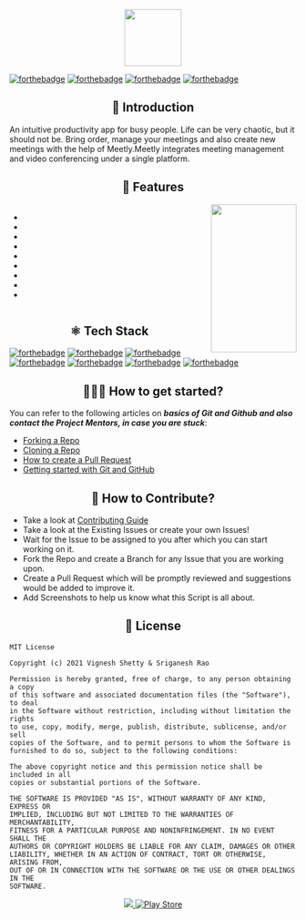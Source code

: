 <p align="center">
  <img src="https://res.cloudinary.com/vigneshshettyin/image/upload/v1625324468/d7ukdroxqf1dqajxkndm.png" width=100px height=100px/>
</p>

[![forthebadge](https://forthebadge.com/images/badges/built-for-android.svg)](#)
[![forthebadge](https://forthebadge.com/images/badges/open-source.svg)](#)
[![forthebadge](https://forthebadge.com/images/badges/built-by-developers.svg)](#)
[![forthebadge](https://forthebadge.com/images/badges/built-with-love.svg)](#)


<h2 align=center> 📑 Introduction </h2>
An intuitive productivity app for busy people. Life can be very chaotic, but it should not be. Bring order, manage your meetings and also create new meetings  with the help of Meetly.Meetly integrates meeting management and video conferencing under a single platform.

<h2 align=center> 🔑 Features </h2>

<img src="https://res.cloudinary.com/vigneshshettyin/image/upload/v1625326016/gtjqfda2vlogd3ofvdv7.png" align="right" width=150px height=260px/>

<div style="display:flex;">
  
- 
- 
- 
- 
- 
- 
-
-
-

</div>

<h2 align=center> ⚛️ Tech Stack </h2>

[![forthebadge](https://img.shields.io/badge/Android-3DDC84?style=for-the-badge&logo=android&logoColor=white)](#)
[![forthebadge](https://img.shields.io/badge/Kotlin-0095D5?&style=for-the-badge&logo=kotlin&logoColor=white)](#)
[![forthebadge](https://img.shields.io/badge/Flask-000000?style=for-the-badge&logo=flask&logoColor=white)](#)
[![forthebadge](https://img.shields.io/badge/PostgreSQL-316192?style=for-the-badge&logo=postgresql&logoColor=white)](#)
[![forthebadge](https://img.shields.io/badge/Heroku-430098?style=for-the-badge&logo=heroku&logoColor=white)](#)
[![forthebadge](https://img.shields.io/badge/firebase-%23039BE5.svg?style=for-the-badge&logo=firebase)](#)
[![forthebadge](https://img.shields.io/badge/Tailwind_CSS-38B2AC?style=for-the-badge&logo=tailwind-css&logoColor=white)](#)

<h2 align=center> 👨🏻‍💻 How to get started? </h2> 

You can refer to the following articles on **_basics of Git and Github and also contact the Project Mentors, in case you are stuck_**:

- [Forking a Repo](https://help.github.com/en/github/getting-started-with-github/fork-a-repo)
- [Cloning a Repo](https://help.github.com/en/desktop/contributing-to-projects/creating-a-pull-request)
- [How to create a Pull Request](https://opensource.com/article/19/7/create-pull-request-github)
- [Getting started with Git and GitHub](https://towardsdatascience.com/getting-started-with-git-and-github-6fcd0f2d4ac6)


<h2 align=center> 📝 How to Contribute? </h2>  

- Take a look at [Contributing Guide](#)
- Take a look at the Existing Issues or create your own Issues!
- Wait for the Issue to be assigned to you after which you can start working on it.
- Fork the Repo and create a Branch for any Issue that you are working upon.
- Create a Pull Request which will be promptly reviewed and suggestions would be added to improve it.
- Add Screenshots to help us know what this Script is all about.

<h2 align=center> 🔐 License </h2>

```
MIT License

Copyright (c) 2021 Vignesh Shetty & Sriganesh Rao

Permission is hereby granted, free of charge, to any person obtaining a copy
of this software and associated documentation files (the "Software"), to deal
in the Software without restriction, including without limitation the rights
to use, copy, modify, merge, publish, distribute, sublicense, and/or sell
copies of the Software, and to permit persons to whom the Software is
furnished to do so, subject to the following conditions:

The above copyright notice and this permission notice shall be included in all
copies or substantial portions of the Software.

THE SOFTWARE IS PROVIDED "AS IS", WITHOUT WARRANTY OF ANY KIND, EXPRESS OR
IMPLIED, INCLUDING BUT NOT LIMITED TO THE WARRANTIES OF MERCHANTABILITY,
FITNESS FOR A PARTICULAR PURPOSE AND NONINFRINGEMENT. IN NO EVENT SHALL THE
AUTHORS OR COPYRIGHT HOLDERS BE LIABLE FOR ANY CLAIM, DAMAGES OR OTHER
LIABILITY, WHETHER IN AN ACTION OF CONTRACT, TORT OR OTHERWISE, ARISING FROM,
OUT OF OR IN CONNECTION WITH THE SOFTWARE OR THE USE OR OTHER DEALINGS IN THE
SOFTWARE.

```

<p align="center">
  <a href="https://meetly.tawk.help/" target="_blank">
  <img src="https://img.shields.io/badge/Ask%20me-anything-1abc9c.svg?style=for-the-badge"/>
  </a>
  <a href="https://meetly.tawk.help/" target="_blank">
  <img alt="Play Store" src="https://img.shields.io/badge/Google_Play-414141?style=for-the-badge&logo=google-play&logoColor=white" />
  </a>
</p>
